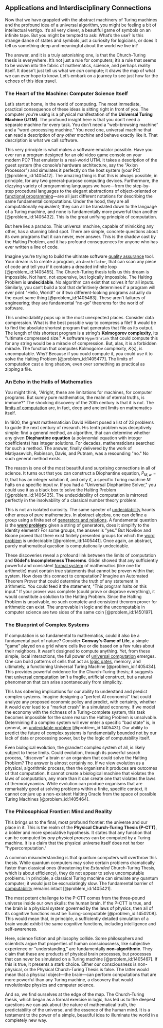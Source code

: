 ## Applications and Interdisciplinary Connections

Now that we have grappled with the abstract machinery of Turing machines and the profound idea of a universal algorithm, you might be feeling a bit of intellectual vertigo. It’s all very clever, a beautiful game of symbols on an infinite tape. But you might be tempted to ask: What’s the use? Is this strange dance of states and symbols just a curiosity for logicians, or does it tell us something deep and meaningful about the world we live in?

The answer, and it is a truly astonishing one, is that the Church-Turing thesis is everywhere. It’s not just a rule for computers; it’s a rule that seems to be woven into the fabric of mathematics, science, and perhaps reality itself. It doesn’t just tell us what we *can* compute; it draws the map of what we can ever hope to know. Let’s embark on a journey to see just how far the echoes of this idea travel.

### The Heart of the Machine: Computer Science Itself

Let’s start at home, in the world of computing. The most immediate, practical consequence of these ideas is sitting right in front of you. The computer you’re using is a physical manifestation of the **Universal Turing Machine (UTM)**. The profound insight here is that you don’t need a separate machine for every task. You don’t need a “web-browsing machine” and a “word-processing machine.” You need one, universal machine that can read a description of *any other machine* and behave exactly like it. That description is what we call software.

This very principle is what makes a software emulator possible. Have you ever run a program designed for an old video game console on your modern PC? That emulator is a real-world UTM. It takes a description of the guest system (the console’s hardware architecture, say the "Axion Processor") and simulates it perfectly on the host system (your PC) [@problem_id:1405412]. The amazing thing is that this is always possible, in principle, for any two general-purpose computing devices. Furthermore, the dizzying variety of programming languages we have—from the step-by-step procedural languages to the elegant abstractions of object-oriented or [functional programming](@article_id:635837)—are all just different notations for describing the same fundamental computations. Under the hood, they are all computationally equivalent; they can all be translated down to the language of a Turing machine, and none is fundamentally more powerful than another [@problem_id:1405432]. This is the great unifying principle of computation.

But here lies a paradox. This universal machine, capable of mimicking any other, has a stunning blind spot. There are simple, concrete questions about its own programs that it can never, ever answer. This is the shadow cast by the Halting Problem, and it has profound consequences for anyone who has ever written a line of code.

Imagine you're trying to build the ultimate software [quality assurance](@article_id:202490) tool. Your dream is to create a program, an `Annihilator`, that can scan any piece of code and tell you if it contains a dreaded infinite loop [@problem_id:1405455]. The Church-Turing thesis tells us this dream is impossible. Not hard, not expensive, but logically impossible. The Halting Problem is **undecidable**. No algorithm can exist that solves it for all inputs. Similarly, you can’t build a tool that definitively determines if a program will ever print "Hello, World!" or if two different-looking programs actually do the exact same thing [@problem_id:1405483]. These aren't failures of engineering; they are fundamental “no-go” theorems for the world of software.

This undecidability pops up in the most unexpected places. Consider data compression. What is the best possible way to compress a file? It would be to find the absolute shortest program that generates that file as its output. The length of this shortest program is a string's **Kolmogorov complexity**, its "ultimate compressed size." A software `HyperShrink` that could compute this for any string would be a miracle of compression. But, alas, it is a forbidden miracle. The function that computes Kolmogorov complexity, $K(s)$, is uncomputable. Why? Because if you could compute it, you could use it to solve the Halting Problem [@problem_id:1405477]. The limits of computation cast a long shadow, even over something as practical as zipping a file.

### An Echo in the Halls of Mathematics

You might think, "Alright, these are limitations for machines, for computer programs. But surely pure mathematics, the realm of eternal truths, is immune?" The shocking discovery of the 20th century is that it is not. The [limits of computation](@article_id:137715) are, in fact, deep and ancient limits on mathematics itself.

In 1900, the great mathematician David Hilbert posed a list of 23 problems to guide the next century of research. His tenth problem was deceptively simple: find a general method, an algorithm, that can determine whether any given **Diophantine equation** (a polynomial equation with integer coefficients) has integer solutions. For decades, mathematicians searched for such a method. The answer, finally delivered by the work of Matiyasevich, Robinson, Davis, and Putnam, was a resounding "no." No such general method exists.

The reason is one of the most beautiful and surprising connections in all of science. It turns out that you can construct a Diophantine equation, $P_{M,w}=0$, that has an integer solution if, and only if, a specific Turing machine $M$ halts on a specific input $w$. If you had a "Universal Diophantine Solver," you could use it as a black box to solve the Halting Problem [@problem_id:1405435]. The undecidability of computation is mirrored perfectly in the insolvability of a classical number theory problem.

This is not an isolated curiosity. The same specter of [undecidability](@article_id:145479) haunts other areas of pure mathematics. In abstract algebra, one can define a group using a finite set of [generators and relations](@article_id:139933). A fundamental question is the **[word problem](@article_id:135921)**: given a string of generators, does it simplify to the identity element? For some groups, the answer is "yes." But Novikov and Boone proved that there exist finitely presented groups for which the [word problem](@article_id:135921) is undecidable [@problem_id:1405441]. Once again, an abstract, purely mathematical question is computationally undecidable.

These discoveries reveal a profound link between the limits of computation and **Gödel's Incompleteness Theorems**. Gödel showed that any sufficiently powerful and consistent [formal system](@article_id:637447) of mathematics (like one for arithmetic) must contain true statements that cannot be proven within that system. How does this connect to computation? Imagine an Automated Theorem Prover that could determine the truth of any statement in arithmetic. You could feed it the statement, "This program halts on this input." If your prover was complete (could prove or disprove everything), it would constitute a solution to the Halting Problem. Since the Halting Problem is unsolvable, no such complete and consistent theorem prover for arithmetic can exist. The unprovable in logic and the uncomputable in computer science are two sides of the same coin [@problem_id:1450197].

### The Blueprint of Complex Systems

If computation is so fundamental to mathematics, could it also be a fundamental part of nature? Consider **Conway's Game of Life**, a simple "game" played on a grid where cells live or die based on a few rules about their neighbors. It wasn’t designed to compute anything. Yet, from these simple, local interactions, the full power of [universal computation](@article_id:275353) emerges. One can build patterns of cells that act as [logic gates](@article_id:141641), memory, and ultimately, a functioning Universal Turing Machine [@problem_id:1405434]. This provides powerful evidence for the Church-Turing thesis; it suggests that [universal computation](@article_id:275353) isn't a fragile, artificial construct, but a natural phenomenon that can arise spontaneously from simplicity.

This has sobering implications for our ability to understand and predict complex systems. Imagine designing a "perfect AI economist" that could analyze any proposed economic policy and predict, with certainty, whether it would ever lead to a "market crash" in a simulated economy. If we model the economy with the richness of a Turing-complete system, this task becomes impossible for the same reason the Halting Problem is unsolvable. Determining if a complex system will ever enter a specific "bad state" is, in general, an [undecidable problem](@article_id:271087) [@problem_id:1405431]. Our ability to predict the future of complex systems is fundamentally bounded not by our lack of data or processing power, but by the logic of computability itself.

Even biological evolution, the grandest complex system of all, is likely subject to these limits. Could evolution, through its powerful search process, "discover" a brain or an organism that could solve the Halting Problem? The answer is almost certainly no. If we view evolution as a physical, algorithmic process, then the organisms it produces are outcomes of that computation. It cannot create a biological machine that violates the laws of computation, any more than it can create one that violates the laws of thermodynamics. While evolution can produce organisms that are remarkably good at solving problems within a finite, specific context, it cannot conjure up a non-existent Halting Oracle from the space of possible Turing Machines [@problem_id:1405464].

### The Philosophical Frontier: Mind and Reality

This brings us to the final, most profound frontier: the universe and our place in it. This is the realm of the **Physical Church-Turing Thesis (P-CTT)**, a bolder and more speculative hypothesis. It states that any function that can be computed by *any physical process* can be computed by a Turing machine. It is a claim that the physical universe itself does not harbor "hypercomputation."

A common misunderstanding is that quantum computers will overthrow this thesis. While quantum computers may solve certain problems dramatically faster than classical ones (threatening the *Extended* Church-Turing Thesis, which is about efficiency), they do not appear to solve uncomputable problems. In principle, a classical Turing machine can simulate any quantum computer; it would just be excruciatingly slow. The fundamental barrier of [computability](@article_id:275517) remains intact [@problem_id:1405421].

The most potent challenge to the P-CTT comes from the three-pound universe inside our own skulls: the human brain. If the P-CTT is true, and the brain is a physical system governed by the laws of physics, then all of its cognitive functions must be Turing-computable [@problem_id:1450208]. This would mean that, in principle, a sufficiently detailed simulation of a brain would exhibit the same cognitive functions, including intelligence and self-awareness.

Here, science fiction and philosophy collide. Some philosophers and scientists argue that properties of human consciousness, like subjective experience or "understanding," are fundamentally **non-algorithmic**. They claim that these are products of physical brain processes, but processes that can never be simulated on a Turing machine [@problem_id:1405467]. If this is true, it presents a stark choice. Either our consciousness is non-physical, or the Physical Church-Turing Thesis is false. The latter would mean that a physical object—the brain—can perform computations that are more powerful than any Turing machine, a discovery that would revolutionize physics and computer science.

And so, we find ourselves at the edge of the map. The Church-Turing thesis, which began as a formal exercise in logic, has led us to the deepest questions we can ask about the nature of mathematical truth, the predictability of the universe, and the essence of the human mind. It is a testament to the power of a simple, beautiful idea to illuminate the world in a completely new way.